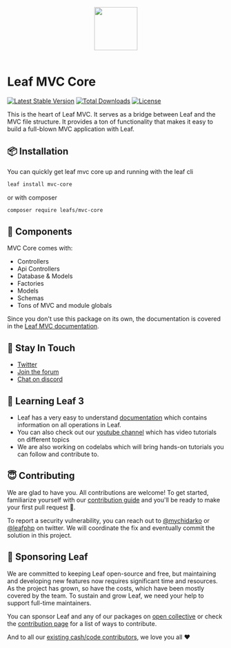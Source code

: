<!-- markdownlint-disable no-inline-html -->
<p align="center">
    <br><br>
    <img src="https://leafphp.dev/logo-circle.png" height="100"/>
    <br><br>
</p>

# Leaf MVC Core

[![Latest Stable Version](https://poser.pugx.org/leafs/mvc-core/v/stable)](https://packagist.org/packages/leafs/mvc-core)
[![Total Downloads](https://poser.pugx.org/leafs/mvc-core/downloads)](https://packagist.org/packages/leafs/mvc-core)
[![License](https://poser.pugx.org/leafs/mvc-core/license)](https://packagist.org/packages/leafs/mvc-core)

This is the heart of Leaf MVC. It serves as a bridge between Leaf and the MVC file structure. It provides a ton of functionality that makes it easy to build a full-blown MVC application with Leaf.

## 📦 Installation

You can quickly get leaf mvc core up and running with the leaf cli

```sh
leaf install mvc-core
```

or with composer

```bash
composer require leafs/mvc-core
```

## 🧩 Components

MVC Core comes with:

- Controllers
- Api Controllers
- Database & Models
- Factories
- Models
- Schemas
- Tons of MVC and module globals

Since you don't use this package on its own, the documentation is covered in the [Leaf MVC documentation](https://leafphp.dev/docs/mvc/).

## 💬 Stay In Touch

- [Twitter](https://twitter.com/leafphp)
- [Join the forum](https://github.com/leafsphp/leaf/discussions/37)
- [Chat on discord](https://discord.com/invite/Pkrm9NJPE3)

## 📓 Learning Leaf 3

- Leaf has a very easy to understand [documentation](https://leafphp.dev) which contains information on all operations in Leaf.
- You can also check out our [youtube channel](https://www.youtube.com/channel/UCllE-GsYy10RkxBUK0HIffw) which has video tutorials on different topics
- We are also working on codelabs which will bring hands-on tutorials you can follow and contribute to.

## 😇 Contributing

We are glad to have you. All contributions are welcome! To get started, familiarize yourself with our [contribution guide](https://leafphp.dev/community/contributing.html) and you'll be ready to make your first pull request 🚀.

To report a security vulnerability, you can reach out to [@mychidarko](https://twitter.com/mychidarko) or [@leafphp](https://twitter.com/leafphp) on twitter. We will coordinate the fix and eventually commit the solution in this project.

## 🤩 Sponsoring Leaf

We are committed to keeping Leaf open-source and free, but maintaining and developing new features now requires significant time and resources. As the project has grown, so have the costs, which have been mostly covered by the team. To sustain and grow Leaf, we need your help to support full-time maintainers.

You can sponsor Leaf and any of our packages on [open collective](https://opencollective.com/leaf) or check the [contribution page](https://leafphp.dev/support/) for a list of ways to contribute.

And to all our [existing cash/code contributors](https://leafphp.dev#sponsors), we love you all ❤️
